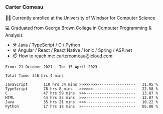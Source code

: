 ### Carter Comeau

🙋‍♂️ Currently enrolled at the University of Windsor for Computer Science

💻 Graduated from George Brown College in Computer Programming & Analysis

- ⚒️ Java / TypeScript / C / Python
- ⚙️ Angular / React / React Native / Ionic / Spring / ASP.net
- 📫 How to reach me: cartercomeau@icloud.com

<!--START_SECTION:waka-->

```text
From: 21 October 2021 - To: 15 April 2023

Total Time: 346 hrs 4 mins

JavaScript       110 hrs 34 mins >>>>>>>>-----------------   31.95 %
TypeScript       78 hrs 8 mins   >>>>>>-------------------   22.58 %
C                47 hrs 59 mins  >>>----------------------   13.87 %
HTML             44 hrs 33 mins  >>>----------------------   12.87 %
Java             35 hrs 21 mins  >>>----------------------   10.22 %
Python           17 hrs 18 mins  >------------------------   05.00 %
```

<!--END_SECTION:waka-->
